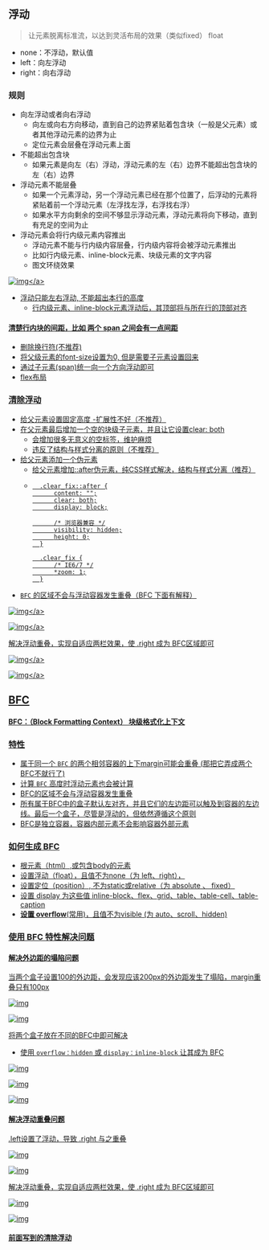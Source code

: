 ## 浮动
>让元素脱离标准流，以达到灵活布局的效果（类似fixed）
float
- none：不浮动，默认值
- left：向左浮动
- right：向右浮动

### 规则
- 向左浮动或者向右浮动
    - 向左或向右方向移动，直到自己的边界紧贴着包含块（一般是父元素）或者其他浮动元素的边界为止
    - 定位元素会层叠在浮动元素上面
- 不能超出包含块
    - 如果元素是向左（右）浮动，浮动元素的左（右）边界不能超出包含块的左（右）边界
- 浮动元素不能层叠
    - 如果一个元素浮动，另一个浮动元素已经在那个位置了，后浮动的元素将紧贴着前一个浮动元素（左浮找左浮，右浮找右浮）
    - 如果水平方向剩余的空间不够显示浮动元素，浮动元素将向下移动，直到有充足的空间为止
- 浮动元素会将行内级元素内容推出
    - 浮动元素不能与行内级内容层叠，行内级内容将会被浮动元素推出
    - 比如行内级元素、inline-block元素、块级元素的文字内容
    - 图文环绕效果

<a data-fancybox title="img" href="https://p9-juejin.byteimg.com/tos-cn-i-k3u1fbpfcp/a6625614ad3941a18a8e5b918479f040~tplv-k3u1fbpfcp-zoom-in-crop-mark:4536:0:0:0.awebp?">![img](https://p9-juejin.byteimg.com/tos-cn-i-k3u1fbpfcp/a6625614ad3941a18a8e5b918479f040~tplv-k3u1fbpfcp-zoom-in-crop-mark:4536:0:0:0.awebp?)</a>

- 浮动只能左右浮动, 不能超出本行的高度
    - 行内级元素、inline-block元素浮动后，其顶部将与所在行的顶部对齐

#### 清楚行内块的间距，比如 两个 span 之间会有一点间距
- 删除换行符(不推荐)
- 将父级元素的font-size设置为0, 但是需要子元素设置回来
- 通过子元素(span)统一向一个方向浮动即可
- flex布局 

### 清除浮动
- 给父元素设置固定高度
    -扩展性不好（不推荐）
- 在父元素最后增加一个空的块级子元素，并且让它设置clear: both
    - 会增加很多无意义的空标签，维护麻烦
    - 违反了结构与样式分离的原则（不推荐）
- 给父元素添加一个伪元素 
    - 给父元素增加::after伪元素，纯CSS样式解决，结构与样式分离（推荐）
    - ```
        .clear_fix::after {
            content: "";
            clear: both;
            display: block;

            /* 浏览器兼容 */
            visibility: hidden;
            height: 0;
        }

        .clear_fix {
            /* IE6/7 */
            *zoom: 1;
        }
      ```
- `BFC` 的区域不会与浮动容器发生重叠（BFC 下面有解释）

<a data-fancybox title="img" href="https://p1-juejin.byteimg.com/tos-cn-i-k3u1fbpfcp/865dcb03ee6748109c552cae7e72c8e5~tplv-k3u1fbpfcp-zoom-in-crop-mark:4536:0:0:0.awebp?">![img](https://p1-juejin.byteimg.com/tos-cn-i-k3u1fbpfcp/865dcb03ee6748109c552cae7e72c8e5~tplv-k3u1fbpfcp-zoom-in-crop-mark:4536:0:0:0.awebp?)</a>

<a data-fancybox title="img" href="https://p9-juejin.byteimg.com/tos-cn-i-k3u1fbpfcp/f0e77ef7ec584fc9989aad9aaef70047~tplv-k3u1fbpfcp-zoom-in-crop-mark:4536:0:0:0.awebp?">![img](https://p9-juejin.byteimg.com/tos-cn-i-k3u1fbpfcp/f0e77ef7ec584fc9989aad9aaef70047~tplv-k3u1fbpfcp-zoom-in-crop-mark:4536:0:0:0.awebp?)</a>

解决浮动重叠，实现自适应两栏效果，使 .right 成为 BFC区域即可

<a data-fancybox title="img" href="https://p1-juejin.byteimg.com/tos-cn-i-k3u1fbpfcp/3dadad93b69244598a508861846928aa~tplv-k3u1fbpfcp-zoom-in-crop-mark:4536:0:0:0.awebp?">![img](https://p1-juejin.byteimg.com/tos-cn-i-k3u1fbpfcp/3dadad93b69244598a508861846928aa~tplv-k3u1fbpfcp-zoom-in-crop-mark:4536:0:0:0.awebp?)</a>

<a data-fancybox title="img" href="https://p1-juejin.byteimg.com/tos-cn-i-k3u1fbpfcp/97dda03cceba4631b10b230346054cae~tplv-k3u1fbpfcp-zoom-in-crop-mark:4536:0:0:0.awebp?">![img](https://p1-juejin.byteimg.com/tos-cn-i-k3u1fbpfcp/97dda03cceba4631b10b230346054cae~tplv-k3u1fbpfcp-zoom-in-crop-mark:4536:0:0:0.awebp?)</a>

## BFC
#### BFC：（Block Formatting Context） 块级格式化上下文

### 特性
- 属于同一个 `BFC` 的两个相邻容器的上下margin可能会重叠 (那把它弄成两个BFC不就行了)
- 计算 `BFC` 高度时浮动元素也会被计算
- BFC的区域不会与浮动容器发生重叠
- 所有属于BFC中的盒子默认左对齐，并且它们的左边距可以触及到容器的左边线。最后一个盒子，尽管是浮动的，但依然遵循这个原则
- BFC是独立容器，容器内部元素不会影响容器外部元素

### 如何生成 BFC
- 根元素（html）,或包含body的元素
- 设置浮动（float），且值不为none（为 left、right），
- 设置定位（position）, 不为static或relative（为 absolute 、 fixed）
- 设置 display 为这些值 inline-block、flex、grid、table、table-cell、table-caption
- **设置 overflow**(常用)，且值不为visible (为 auto、scroll、hidden)

### 使用 BFC 特性解决问题
#### 解决外边距的塌陷问题
当两个盒子设置100的外边距，会发现应该200px的外边距发生了塌陷，margin重叠只有100px

![img](https://p1-juejin.byteimg.com/tos-cn-i-k3u1fbpfcp/1446cbe47e9d41409d37d51b127c5be8~tplv-k3u1fbpfcp-zoom-in-crop-mark:4536:0:0:0.awebp?)

![img](https://p6-juejin.byteimg.com/tos-cn-i-k3u1fbpfcp/655c9ca5369e47d99956d066ef691fc4~tplv-k3u1fbpfcp-zoom-in-crop-mark:4536:0:0:0.awebp?)

将两个盒子放在不同的BFC中即可解决
- 使用 `overflow：hidden` 或 `display：inline-block` 让其成为 BFC

![img](https://p3-juejin.byteimg.com/tos-cn-i-k3u1fbpfcp/5ba7af999bbc42ff9893c02ebc8946fd~tplv-k3u1fbpfcp-zoom-in-crop-mark:4536:0:0:0.awebp?)

![img](https://p1-juejin.byteimg.com/tos-cn-i-k3u1fbpfcp/8a1839d8ee4a4069b2c8575c56407d94~tplv-k3u1fbpfcp-zoom-in-crop-mark:4536:0:0:0.awebp?)

![img](https://p1-juejin.byteimg.com/tos-cn-i-k3u1fbpfcp/b8d047f6c7a34caebb4166d5f7693469~tplv-k3u1fbpfcp-zoom-in-crop-mark:4536:0:0:0.awebp?)
#### 解决浮动重叠问题
.left设置了浮动，导致 .right 与之重叠

![img](https://p1-juejin.byteimg.com/tos-cn-i-k3u1fbpfcp/865dcb03ee6748109c552cae7e72c8e5~tplv-k3u1fbpfcp-zoom-in-crop-mark:4536:0:0:0.awebp?)

![img](https://p9-juejin.byteimg.com/tos-cn-i-k3u1fbpfcp/f0e77ef7ec584fc9989aad9aaef70047~tplv-k3u1fbpfcp-zoom-in-crop-mark:4536:0:0:0.awebp?)

解决浮动重叠，实现自适应两栏效果，使 .right 成为 BFC区域即可

![img](https://p1-juejin.byteimg.com/tos-cn-i-k3u1fbpfcp/3dadad93b69244598a508861846928aa~tplv-k3u1fbpfcp-zoom-in-crop-mark:4536:0:0:0.awebp?)

![img](https://p1-juejin.byteimg.com/tos-cn-i-k3u1fbpfcp/97dda03cceba4631b10b230346054cae~tplv-k3u1fbpfcp-zoom-in-crop-mark:4536:0:0:0.awebp?)

#### 前面写到的清除浮动